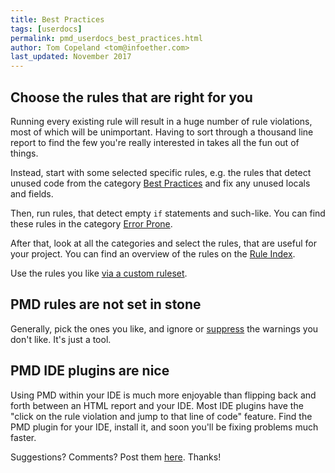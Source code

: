 ```yaml
---
title: Best Practices
tags: [userdocs]
permalink: pmd_userdocs_best_practices.html
author: Tom Copeland <tom@infoether.com>
last_updated: November 2017
---
```


## Choose the rules that are right for you

Running every existing rule will result in a huge number of rule violations, most of which will be unimportant.
Having to sort through a thousand line report to find the few you're really interested in takes
all the fun out of things.

Instead, start with some selected specific rules, e.g. the rules that detect unused code from
the category [Best Practices](pmd_rules_java_bestpractices.html) and fix any unused locals and fields.

Then, run rules, that detect empty `if` statements and such-like. You can find these rules in the category
[Error Prone](pmd_rules_java_errorprone.html).

After that, look at all the categories and select the rules, that are useful for your project.
You can find an overview of the rules on the [Rule Index](pmd_rules_java.html).

Use the rules you like [via a custom ruleset](pmd_userdocs_understanding_rulesets.html).

## PMD rules are not set in stone

Generally, pick the ones you like, and ignore or [suppress](pmd_userdocs_suppressing.html)
the warnings you don't like. It's just a tool.

## PMD IDE plugins are nice

Using PMD within your IDE is much more enjoyable than flipping back and forth
between an HTML report and your IDE. Most IDE plugins have the "click on the rule
violation and jump to that line of code" feature. Find the PMD plugin for your IDE, install it,
and soon you'll be fixing problems much faster.

Suggestions?  Comments?  Post them [here](https://github.com/pmd/pmd/issues). Thanks!

